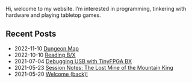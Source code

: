 Hi, welcome to my website. I’m interested in programming, tinkering with
hardware and playing tabletop games.

## Recent Posts

- 2022-11-10    [Dungeon Map](dungeon-map.html)
- 2022-10-10    [Reading B/X](reading-bx.html)
- 2021-07-04    [Debugging USB with TinyFPGA BX](usb-debugging.html)
- 2021-05-23    [Session Notes: The Lost Mine of the Mountain
King](session-notes-lmop.html)
- 2021-05-20    [Welcome (back)!](welcome-back.html)
